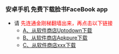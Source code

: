 ### 安卓手机 免费下载脸书FaceBook app
- 请<font color="Red"> 先连通金刚梯翻墙出来，再点击以下链接</font>
  - [A、从软件商店Uptodown下载]()
  - [B、从软件商店Apkpure下载]()
  - [C、从软件商店xxx下载]()

